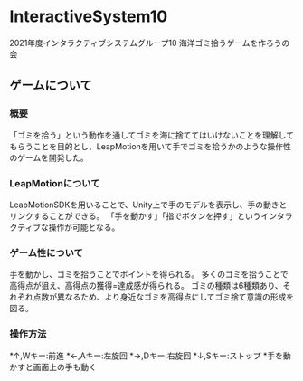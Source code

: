 # InteractiveSystem10
2021年度インタラクティブシステムグループ10 海洋ゴミ拾うゲームを作ろうの会
## ゲームについて
### 概要
「ゴミを拾う」という動作を通してゴミを海に捨ててはいけないことを理解してもらうことを目的とし、LeapMotionを用いて手でゴミを拾うかのような操作性のゲームを開発した。
### LeapMotionについて
LeapMotionSDKを用いることで、Unity上で手のモデルを表示し、手の動きとリンクすることができる。
「手を動かす」「指でボタンを押す」というインタラクティブな操作が可能となる。
### ゲーム性について
手を動かし、ゴミを拾うことでポイントを得られる。
多くのゴミを拾うことで高得点が狙え、高得点の獲得=達成感が得られる。
ゴミの種類は6種類あり、それぞれ点数が異なるため、より身近なゴミを高得点にしてゴミ捨て意識の形成を図る。
### 操作方法
*↑,Wキー:前進
*←,Aキー:左旋回
*→,Dキー:右旋回
*↓,Sキー:ストップ
*手を動かすと画面上の手も動く
